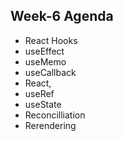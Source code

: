 ## Week-6 Agenda

- React Hooks
- useEffect
- useMemo
- useCallback
- React,
- useRef
- useState
- Reconcilliation
- Rerendering
